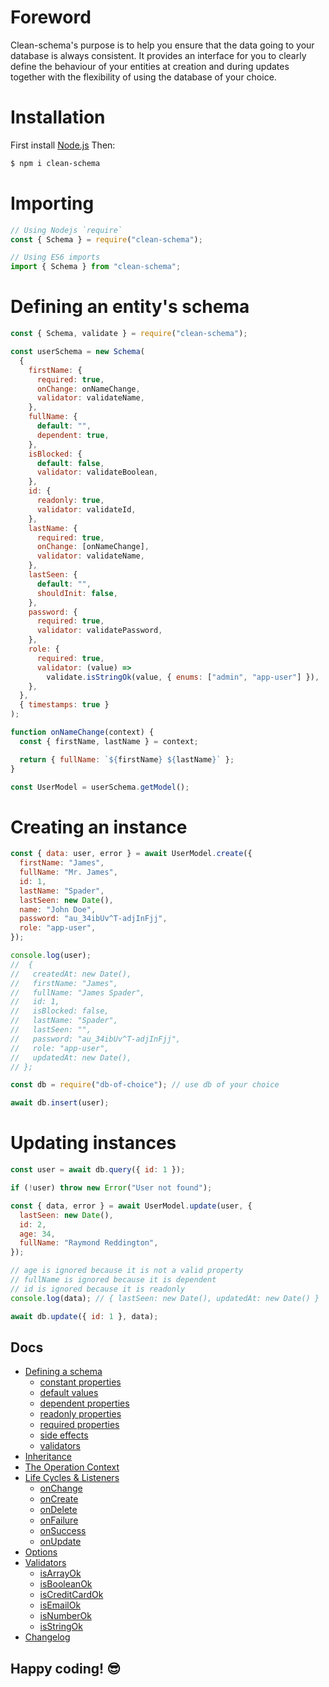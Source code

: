 # Foreword

Clean-schema's purpose is to help you ensure that the data going to your database is always consistent. It provides an interface for you to clearly define the behaviour of your entities at creation and during updates together with the flexibility of using the database of your choice.

# Installation

First install [Node.js](http://nodejs.org/) Then:

```bash
$ npm i clean-schema
```

# Importing

```js
// Using Nodejs `require`
const { Schema } = require("clean-schema");

// Using ES6 imports
import { Schema } from "clean-schema";
```

# Defining an entity's schema

```js
const { Schema, validate } = require("clean-schema");

const userSchema = new Schema(
  {
    firstName: {
      required: true,
      onChange: onNameChange,
      validator: validateName,
    },
    fullName: {
      default: "",
      dependent: true,
    },
    isBlocked: {
      default: false,
      validator: validateBoolean,
    },
    id: {
      readonly: true,
      validator: validateId,
    },
    lastName: {
      required: true,
      onChange: [onNameChange],
      validator: validateName,
    },
    lastSeen: {
      default: "",
      shouldInit: false,
    },
    password: {
      required: true,
      validator: validatePassword,
    },
    role: {
      required: true,
      validator: (value) =>
        validate.isStringOk(value, { enums: ["admin", "app-user"] }),
    },
  },
  { timestamps: true }
);

function onNameChange(context) {
  const { firstName, lastName } = context;

  return { fullName: `${firstName} ${lastName}` };
}

const UserModel = userSchema.getModel();
```

# Creating an instance

```js
const { data: user, error } = await UserModel.create({
  firstName: "James",
  fullName: "Mr. James",
  id: 1,
  lastName: "Spader",
  lastSeen: new Date(),
  name: "John Doe",
  password: "au_34ibUv^T-adjInFjj",
  role: "app-user",
});

console.log(user);
//  {
//   createdAt: new Date(),
//   firstName: "James",
//   fullName: "James Spader",
//   id: 1,
//   isBlocked: false,
//   lastName: "Spader",
//   lastSeen: "",
//   password: "au_34ibUv^T-adjInFjj",
//   role: "app-user",
//   updatedAt: new Date(),
// };

const db = require("db-of-choice"); // use db of your choice

await db.insert(user);
```

# Updating instances

```js
const user = await db.query({ id: 1 });

if (!user) throw new Error("User not found");

const { data, error } = await UserModel.update(user, {
  lastSeen: new Date(),
  id: 2,
  age: 34,
  fullName: "Raymond Reddington",
});

// age is ignored because it is not a valid property
// fullName is ignored because it is dependent
// id is ignored because it is readonly
console.log(data); // { lastSeen: new Date(), updatedAt: new Date() }

await db.update({ id: 1 }, data);
```

## Docs

- [Defining a schema](./docs/v2.1.0/schema/definition/index.md#defining-a-schema)
  - [constant properties](./docs/v2.4.0/schema/definition/constants.md#constant-properties-v150)
  - [default values](./docs/v1.4.10/schema/definition/defaults.md#default-values)
  - [dependent properties](./docs/v1.4.10/schema/definition/dependents.md#dependent-properties)
  - [readonly properties](./docs/v1.4.10/schema/definition/readonly.md#readonly-properties)
  - [required properties](./docs/v1.5.0/schema/definition/required.md#required-properties)
  - [side effects](./docs/v2.1.0/schema/definition/side-effects.md#side-effect-properties)
  - [validators](./docs/v1.4.6/validate/index.md#validators)
- [Inheritance](./docs/v1.4.6/schema/inheritance.md#schema-inheritance)
- [The Operation Context](./docs/v2.1.0/schema/definition/life-cycles.md#the-operation-context)
- [Life Cycles & Listeners](./docs/v2.1.0/schema/definition/life-cycles.md#life-cycle-listeners)
  - [onChange](./docs/v2.1.0/schema/definition/life-cycles.md#onchange)
  - [onCreate](./docs/v2.1.0/schema/definition/life-cycles.md#oncreate)
  - [onDelete](./docs/v2.1.0/schema/definition/life-cycles.md#ondelete)
  - [onFailure](./docs/v2.1.0/schema/definition/life-cycles.md#onfailure)
  - [onSuccess](./docs/v2.1.0/schema/definition/life-cycles.md#onsuccess)
  - [onUpdate](./docs/v2.1.0/schema/definition/life-cycles.md#onupdate)
- [Options](./docs/v1.4.7/schema/definitions.md#options)
- [Validators](./docs/v1.4.6/validate/index.md#validators)
  - [isArrayOk](./docs/v1.4.6/validate/isArrayOk.md)
  - [isBooleanOk](./docs/v1.4.6/validate/isBooleanOk.md)
  - [isCreditCardOk](./docs/v1.4.6/validate/isCreditCardOk.md)
  - [isEmailOk](./docs/v1.4.6/validate/isEmailOk.md)
  - [isNumberOk](./docs/v1.4.6/validate/isNumberOk.md)
  - [isStringOk](./docs/v1.4.6/validate/isStringOk.md)
- [Changelog](./docs/v2.4.1/CHANGELOG.md#changelog)

## Happy coding! 😎
